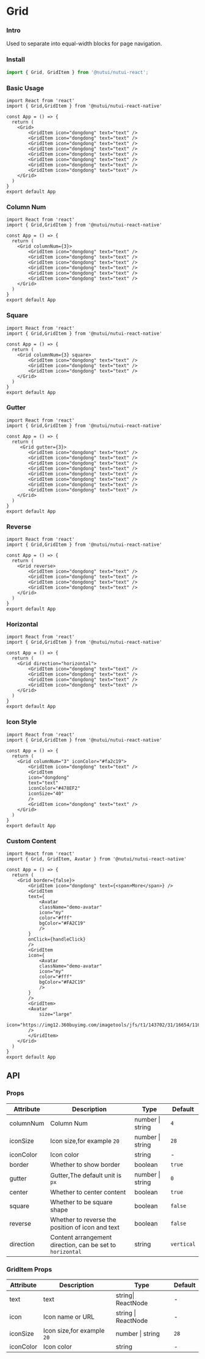 # Grid

### Intro

Used to separate into equal-width blocks for page navigation.

### Install

```javascript
import { Grid, GridItem } from '@nutui/nutui-react';
```

### Basic Usage

```SnackPlayer name=Grid
import React from 'react'
import { Grid,GridItem } from '@nutui/nutui-react-native'

const App = () => {
  return (
    <Grid>
        <GridItem icon="dongdong" text="text" />
        <GridItem icon="dongdong" text="text" />
        <GridItem icon="dongdong" text="text" />
        <GridItem icon="dongdong" text="text" />
        <GridItem icon="dongdong" text="text" />
        <GridItem icon="dongdong" text="text" />
        <GridItem icon="dongdong" text="text" />
        <GridItem icon="dongdong" text="text" />
    </Grid>
  )
}
export default App
```

### Column Num

```SnackPlayer name=Grid
import React from 'react'
import { Grid,GridItem } from '@nutui/nutui-react-native'

const App = () => {
  return (
    <Grid columnNum={3}>
        <GridItem icon="dongdong" text="text" />
        <GridItem icon="dongdong" text="text" />
        <GridItem icon="dongdong" text="text" />
        <GridItem icon="dongdong" text="text" />
        <GridItem icon="dongdong" text="text" />
        <GridItem icon="dongdong" text="text" />
    </Grid>
  )
}
export default App
```

### Square

```SnackPlayer name=Grid
import React from 'react'
import { Grid,GridItem } from '@nutui/nutui-react-native'

const App = () => {
  return (
    <Grid columnNum={3} square>
        <GridItem icon="dongdong" text="text" />
        <GridItem icon="dongdong" text="text" />
        <GridItem icon="dongdong" text="text" />
    </Grid>
  )
}
export default App
```

### Gutter

```SnackPlayer name=Grid
import React from 'react'
import { Grid,GridItem } from '@nutui/nutui-react-native'

const App = () => {
  return (
     <Grid gutter={3}>
        <GridItem icon="dongdong" text="text" />
        <GridItem icon="dongdong" text="text" />
        <GridItem icon="dongdong" text="text" />
        <GridItem icon="dongdong" text="text" />
        <GridItem icon="dongdong" text="text" />
        <GridItem icon="dongdong" text="text" />
        <GridItem icon="dongdong" text="text" />
        <GridItem icon="dongdong" text="text" />
    </Grid>
  )
}
export default App
```

### Reverse

```SnackPlayer name=Grid
import React from 'react'
import { Grid,GridItem } from '@nutui/nutui-react-native'

const App = () => {
  return (
    <Grid reverse>
        <GridItem icon="dongdong" text="text" />
        <GridItem icon="dongdong" text="text" />
        <GridItem icon="dongdong" text="text" />
        <GridItem icon="dongdong" text="text" />
    </Grid>
  )
}
export default App
```

### Horizontal

```SnackPlayer name=Grid
import React from 'react'
import { Grid,GridItem } from '@nutui/nutui-react-native'

const App = () => {
  return (
    <Grid direction="horizontal">
        <GridItem icon="dongdong" text="text" />
        <GridItem icon="dongdong" text="text" />
        <GridItem icon="dongdong" text="text" />
        <GridItem icon="dongdong" text="text" />
    </Grid>
  )
}
export default App
```

### Icon Style

```SnackPlayer name=Grid
import React from 'react'
import { Grid,GridItem } from '@nutui/nutui-react-native'

const App = () => {
  return (
    <Grid columnNum="3" iconColor="#fa2c19">
        <GridItem icon="dongdong" text="text" />
        <GridItem
        icon="dongdong"
        text="text"
        iconColor="#478EF2"
        iconSize="40"
        />
        <GridItem icon="dongdong" text="text" />
    </Grid>
  )
}
export default App
```

### Custom Content

```SnackPlayer name=Grid
import React from 'react'
import { Grid, GridItem, Avatar } from '@nutui/nutui-react-native'

const App = () => {
  return (
    <Grid border={false}>
        <GridItem icon="dongdong" text={<span>More</span>} />
        <GridItem
        text={
            <Avatar
            className="demo-avatar"
            icon="my"
            color="#fff"
            bgColor="#FA2C19"
            />
        }
        onClick={handleClick}
        />
        <GridItem
        icon={
            <Avatar
            className="demo-avatar"
            icon="my"
            color="#fff"
            bgColor="#FA2C19"
            />
        }
        />
        <GridItem>
        <Avatar
            size="large"
            icon="https://img12.360buyimg.com/imagetools/jfs/t1/143702/31/16654/116794/5fc6f541Edebf8a57/4138097748889987.png"
        />
        </GridItem>
    </Grid>
  )
}
export default App
```

## API

### Props

| Attribute | Description                                               | Type             | Default    |
| --------- | --------------------------------------------------------- | ---------------- | ---------- |
| columnNum | Column Num                                                | number \| string | `4`        |
| iconSize  | Icon size,for example `20`                | number \| string | `28`     |
| iconColor | Icon color                                                | string           | -          |
| border    | Whether to show border                                    | boolean          | `true`     |
| gutter    | Gutter,The default unit is `px`                           | number \| string | `0`        |
| center    | Whether to center content                                 | boolean          | `true`     |
| square    | Whether to be square shape                                | boolean          | `false`    |
| reverse   | Whether to reverse the position of icon and text          | boolean          | `false`    |
| direction | Content arrangement direction, can be set to `horizontal` | string           | `vertical` |

### GridItem Props

| Attribute | Description                               | Type                | Default |
| --------- | ----------------------------------------- | ------------------- | ------- |
| text      | text                                      | string\| ReactNode  | -       |
| icon      | Icon name or URL                          | string \| ReactNode | -       |
| iconSize  | Icon size,for example `20` | number \| string    | `28`  |
| iconColor | Icon color                                | string              | -       |
